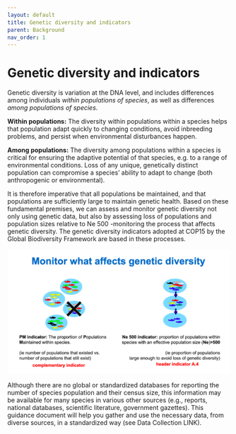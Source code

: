 ```yaml
---
layout: default
title: Genetic diversity and indicators
parent: Background
nav_order: 1
---
```


# Genetic diversity and indicators

Genetic diversity is variation at the DNA level, and includes differences among individuals *within populations of species*, as well as differences *among populations of species*. 

**Within populations:** The diversity within populations within a species helps that population adapt quickly to changing conditions, avoid inbreeding problems, and persist when environmental disturbances happen.

**Among populations:** The diversity among populations within a species is critical for ensuring the adaptive potential of that species, e.g. to a range of environmental conditions. Loss of any unique, genetically distinct population can compromise a species’ ability to adapt to change (both anthropogenic or environmental).

It is therefore imperative that all populations be maintained, and that populations are sufficiently large to maintain genetic health. Based on these fundamental premises, we can assess and monitor genetic diversity not only using genetic data, but also by assessing loss of populations and population sizes relative to Ne 500 -monitoring the process that affects genetic diversity. The genetic diversity indicators adopted at COP15 by the Global Biodiversity Framework are based in these processes.

![](PMNe500_diagram.png)

Although there are no global or standardized databases for reporting the number of species population and their census size, this information may be available for many species in various other sources (e.g., reports, national databases, scientific literature, government gazettes).  This guidance document will help you gather and use the necessary data, from diverse sources, in a standardized way (see Data Collection LINK).
